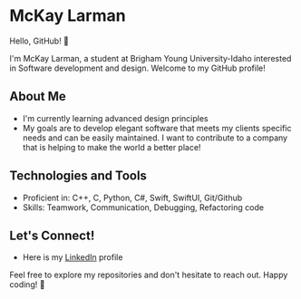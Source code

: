 # McKay Larman

Hello, GitHub! 👋

I'm McKay Larman, a student at Brigham Young University-Idaho interested in Software development and design. Welcome to my GitHub profile!

## About Me

- I'm currently learning advanced design principles
- My goals are to develop elegant software that meets my clients specific needs and can be easily maintained. I want to contribute to a company that is helping to make the world a better place!

## Technologies and Tools

- Proficient in: C++, C, Python, C#, Swift, SwiftUI, Git/Github
- Skills: Teamwork, Communication, Debugging, Refactoring code

## Let's Connect!

- Here is my [LinkedIn](https://www.linkedin.com/in/mckay-larman-45686a346/) profile

Feel free to explore my repositories and don't hesitate to reach out. Happy coding! 🚀
